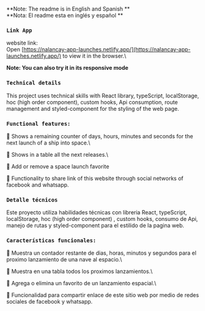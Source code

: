 **Note: The readme is in English and Spanish **\
**Nota: El readme esta en inglés y español **

### `Link App`

website link:\
Open [https://nalancay-app-launches.netlify.app/](https://nalancay-app-launches.netlify.app/) to view it in the browser.\

**Note: You can also try it in its responsive mode**

### `Technical details`

This project uses technical skills with React library, typeScript, localStorage, hoc (high order component), custom hooks, Api consumption, route management and styled-component for the styling of the web page.

### `Functional features:`

📌 Shows a remaining counter of days, hours, minutes and seconds for the next launch of a ship into space.\

📌 Shows in a table all the next releases.\

📌 Add or remove a space launch favorite

📌 Functionality to share link of this website through social networks of facebook and whatsapp.

### `Detalle técnicos`

Este proyecto utiliza habilidades técnicas con libreria React, typeScript, localStorage, hoc (high order component) , custom hooks, consumo de Api, manejo de rutas y styled-component para el estilido de la pagina web.

### `Características funcionales:`

📌 Muestra un contador restante de dias, horas, minutos y segundos para el proximo lanzamiento de una nave al espacio.\

📌 Muestra en una tabla todos los proximos lanzamientos.\

📌 Agrega o elimina un favorito de un lanzamiento espacial.\

📌 Funcionalidad para compartir enlace de este sitio web por medio de redes sociales de facebook y whatsapp.
